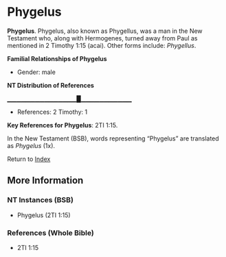 # Phygelus
**Phygelus**. 
Phygelus, also known as Phygellus, was a man in the New Testament who, along with Hermogenes, turned away from Paul as mentioned in 2 Timothy 1:15 (acai). 
Other forms include: 
*Phygellus*. 




**Familial Relationships of Phygelus**


* Gender: male


**NT Distribution of References**

▁▁▁▁▁▁▁▁▁▁▁▁▁▁▁█▁▁▁▁▁▁▁▁▁▁▁
* References: 2 Timothy: 1



**Key References for Phygelus**: 
2TI 1:15. 




In the New Testament (BSB), words representing “Phygelus” are translated as 
*Phygelus* (1x). 


Return to [Index](00-Index.md)

## More Information

### NT Instances (BSB)

* Phygelus (2TI 1:15)



### References (Whole Bible)

* 2TI 1:15



